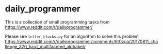 # daily_programmer
This is a collection of small programming tasks from https://www.reddit.com/r/dailyprogrammer/

Please see `letter_blocks.py` for an algorithm to solve this problem https://www.reddit.com/r/dailyprogrammer/comments/6t0zua/20170811_challenge_326_hard_multifaceted_alphabet/
